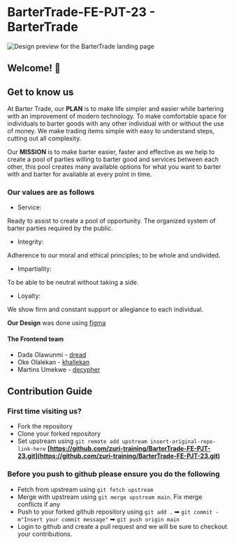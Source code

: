 # BarterTrade-FE-PJT-23 - BarterTrade

![Design preview for the BarterTrade landing page](./landing-page/landing-page.png)

## Welcome! 👋

## Get to know us

At Barter Trade, our **PLAN** is to make life simpler and easier while bartering with an improvement of modern technology. To make comfortable space for individuals to barter goods with any other individual with or without the use of money. We make trading items simple with easy to understand steps, cutting out all complexity.

Our **MISSION** is to make barter easier, faster and effective as we help to create a pool of parties willing to barter good and services between each other, this pool creates many available options for what you want to barter with and barter for available at every point in time.

### Our **values** are as follows

- Service:

Ready to assist to create a pool of opportunity. The organized system of barter parties required by the public.

- Integrity:

Adherence to our moral and ethical principles; to be whole and undivided.

- Impartiality:

To be able to be neutral without taking a side.

- Loyalty:

We show firm and constant support or allegiance to each individual.

**Our Design** was done using [figma](https://www.figma.com/file/qrqznJe6PWterLy2DMD74c/trade-Barter?node-id=823%3A74)

#### The Frontend team

- Dada Olawunmi - [dread](https://github.com/dread557)
- Oke Olalekan - [khallekan](https://github.com/khallekan)
- Martins Umekwe - [decypher](https://github.com/Decypher1)

## Contribution Guide

### First time visiting us?

- Fork the repository
- Clone your forked repository
- Set upstream using `git remote add upstream insert-original-repo-link-here` **[https://github.com/zuri-training/BarterTrade-FE-PJT-23.git](https://github.com/zuri-training/BarterTrade-FE-PJT-23.git)**

### Before you push to github please ensure you do the following

- Fetch from upstream using `git fetch upstream`
- Merge with upstream using `git merge upstream main`. Fix merge conflicts if any
- Push to your forked github repository using `git add .` ➡ `git commit -m"Insert your commit message"` ➡ `git push origin main`
- Login to github and create a pull request and we will be sure to checkout your contributions.
